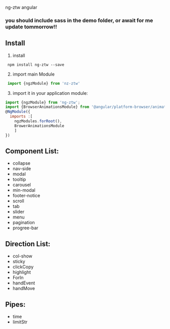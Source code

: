 ng-ztw  angular
### you should include sass in the demo folder, or await for me update tommorrow!!

Install
---
1. install 
```shell
 npm install ng-ztw --save
```
2. import main Module
```js
 import {ngzModule} from 'nz-ztw'

```
3. import it in your application module:
```js
import {ngzModule} from 'ng-ztw';
import {BrowserAnimationsModule} from '@angular/platform-browser/animations';
@NgModule({
  imports :[ 
    ngzModules.forRoot(),
    BrowerAnimationsModule
    ]
})

```
Component List:
---

- collapse
- nav-side
- modal
- tooltip
- carousel
- min-modal
- footer-notice
- scroll
- tab
- slider
- menu
- pagination
- progree-bar

Direction List:
---
- col-show
- sticky
- clickCopy
- highlight
- ForIn
- handEvent
- handMove

Pipes:
---
- time
- limitStr



